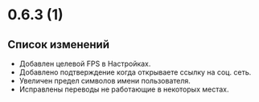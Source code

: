 # 0.6.3 (1)

## Список изменений

- Добавлен целевой FPS в Настройках.
- Добавлено подтверждение когда открываете ссылку на соц. сеть.
- Увеличен предел символов имени пользователя.
- Исправлены переводы не работающие в некоторых местах.
